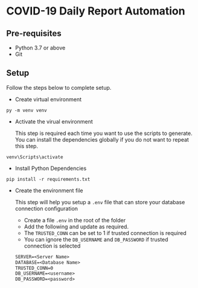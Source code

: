# COVID-19 Daily Report Automation

## Pre-requisites

- Python 3.7 or above
- Git

## Setup

Follow the steps below to complete setup.

- Create virtual environment

```shell
py -m venv venv
```

- Activate the virual environment

  This step is required each time you want to use the scripts to generate. You can install the dependencies globally if you do not want to repeat this step.

```shell
venv\Scripts\activate
```

- Install Python Dependencies

```shell
pip install -r requirements.txt
```

- Create the environment file

  This step will help you setup a `.env` file that can store your database connection configuration

  - Create a file `.env` in the root of the folder
  - Add the following and update as required.
  - The `TRUSTED_CONN` can be set to 1 if trusted connection is required
  - You can ignore the `DB_USERNAME` and `DB_PASSWORD` if trusted connection is selected

  ```txt
  SERVER=<Server Name>
  DATABASE=<Database Name>
  TRUSTED_CONN=0
  DB_USERNAME=<username>
  DB_PASSWORD=<password>
  ```
